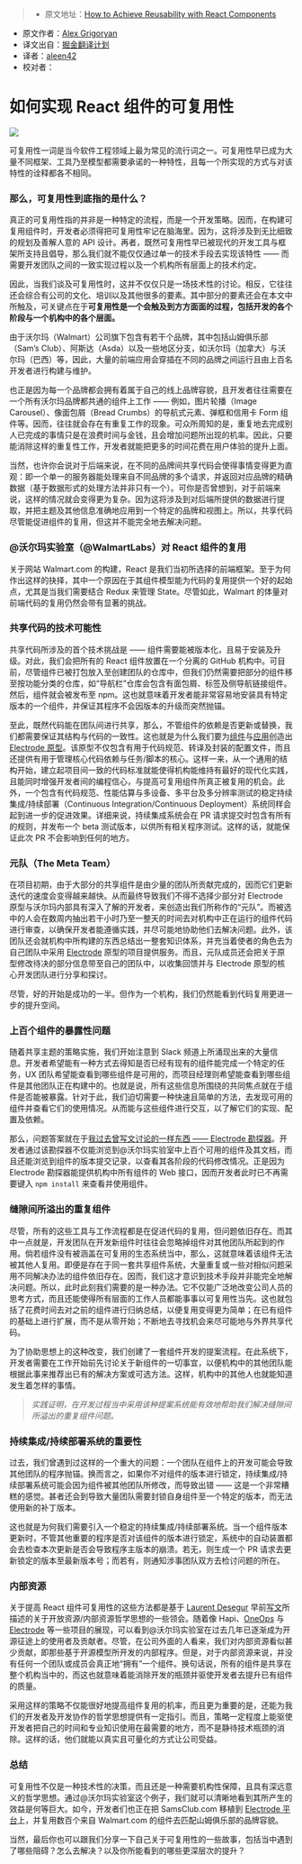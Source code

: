 > * 原文地址：[How to Achieve Reusability with React Components](https://medium.com/walmartlabs/how-to-achieve-reusability-with-react-components-81edeb7fb0e0#.czocsk5l0)
* 原文作者：[Alex Grigoryan](https://medium.com/@lexgrigoryan?source=post_header_lockup)
* 译文出自：[掘金翻译计划](https://github.com/xitu/gold-miner)
* 译者：[aleen42](https://github.com/aleen42)
* 校对者：

# 如何实现 React 组件的可复用性 #

<img class="progressiveMedia-noscript js-progressiveMedia-inner" src="https://cdn-images-1.medium.com/max/800/1*5jIE1tOzVSuz5NPHsfeQ8w.png">

可复用性一词是当今软件工程领域上最为常见的流行词之一。可复用性早已成为大量不同框架、工具乃至模型都需要承诺的一种特性，且每一个所实现的方式与对该特性的诠释都各不相同。

### 那么，可复用性到底指的是什么？ ###

真正的可复用性指的并非是一种特定的流程，而是一个开发策略。因而，在构建可复用组件时，开发者必须得把可复用性牢记在脑海里。因为，这将涉及到无比细致的规划及善解人意的 API 设计。再者，既然可复用性早已被现代的开发工具与框架所支持且倡导，那么我们就不能仅仅通过单一的技术手段去实现该特性 —— 而需要开发团队之间的一致实现过程以及一个机构所有层面上的技术约定。

因此，当我们谈及可复用性时，这并不仅仅只是一场技术性的讨论。相反，它往往还会综合有公司的文化、培训以及其他很多的要素。其中部分的要素还会在本文中所触及，可关键点在于**可复用性是一个会触及到方方面面的过程，包括开发的各个阶段与一个机构中的各个层面。**

由于沃尔玛（Walmart）公司旗下包含有若干个品牌，其中包括山姆俱乐部（Sam’s Club）、阿斯达（Asda）以及一些地区分支，如沃尔玛（加拿大）与沃尔玛（巴西）等，因此，大量的前端应用会穿插在不同的品牌之间运行且由上百名开发者进行构建与维护。

也正是因为每一个品牌都会拥有着属于自己的线上品牌容貌，且开发者往往需要在一个所有沃尔玛品牌都共通的组件上工作 —— 例如，图片轮播（Image Carousel）、像面包屑（Bread Crumbs）的导航式元素、弹框和信用卡 Form 组件等。因而，往往就会存在有重复工作的现象。可众所周知的是，重复地去完成别人已完成的事情只是在浪费时间与金钱，且会增加问题所出现的机率。因此，只要能消除这样的重复性工作，开发者就能把更多的时间花费在用户体验的提升上面。

当然，也许你会说对于后端来说，在不同的品牌间共享代码会使得事情变得更为直观：即一个单一的服务器能处理来自不同品牌的多个请求，并返回对应品牌的精确数据（基于数据形式的处理方法并非只有一个）。可你是否曾想到，对于前端来说，这样的情况就会变得更为复杂。因为这将涉及到对后端所提供的数据进行提取，并把主题及其他信息准确地应用到一个特定的品牌和视图上。所以，共享代码尽管能促进组件的复用，但这并不能完全地去解决问题。

### @沃尔玛实验室（@WalmartLabs）对 React 组件的复用 ###

关于网站 Walmart.com 的构建，React 是我们当初所选择的前端框架。至于为何作出这样的抉择，其中一个原因在于其组件模型能为代码的复用提供一个好的起始点，尤其是当我们需要结合 Redux 来管理 State。尽管如此，Walmart 的体量对前端代码的复用仍然会带有显著的挑战。

### 共享代码的技术可能性 ###

共享代码所涉及的首个技术挑战是 —— 组件需要能被版本化，且易于安装及升级。对此，我们会把所有的 React 组件放置在一个分离的 GitHub 机构中。可目前，尽管组件已被打包放入至创建团队的仓库中，但我们仍然需要把部分的组件移至按功能分类的仓库，如“导航栏”仓库会包含有面包屑、标签及侧导航链接组件。然后，组件就会被发布至 npm。这也就意味着开发者能非常容易地安装具有特定版本的一个组件，并保证其程序不会因版本的升级而突然抛锚。

至此，既然代码能在团队间进行共享，那么，不管组件的依赖是否更新或替换，我们都需要保证其结构与代码的一致性。这也就是为什么我们要为[组件](https://github.com/electrode-io/electrode/tree/master/packages/electrode-archetype-react-component)与[应用](https://github.com/electrode-io/electrode/tree/master/packages/electrode-archetype-react-app)创造出 [Electrode 原型](http://www.electrode.io/docs/what_are_archetypes.html)。该原型不仅包含有用于代码规范、转译及封装的配置文件，而且还提供有用于管理核心代码依赖与任务/脚本的核心。这样一来，从一个通用的结构开始，建立起项目间一致的代码标准就能使得机构能维持有最好的现代化实践，且能同时增强开发者间的编程信心，与提高可复用组件所真正被复用的机会。此外，一个包含有代码规范、性能估算与多设备、多平台及多分辨率测试的稳定持续集成/持续部署（Continuous Integration/Continuous Deployment）系统同样会起到进一步的促进效果。详细来说，持续集成系统会在 PR 请求提交时包含有所有的规则，并发布一个 beta 测试版本，以供所有相关程序测试。这样的话，就能保证此次 PR 不会影响到任何的地方。

### 元队（The Meta Team） ###

在项目初期，由于大部分的共享组件是由少量的团队所贡献完成的，因而它们更新迭代的速度会变得越来越快。从而最终导致我们不得不选择少部分对 Electrode 原型与沃尔玛内部具有深入了解的开发者，来创造出我们所称作的“元队”。而被选中的人会在数周内抽出若干小时乃至一整天的时间去对机构中正在运行的组件代码进行审查，以确保开发者能遵循实践，并尽可能地协助他们去解决问题。此外，该团队还会就机构中所构建的东西总结出一整套知识体系，并充当着使者的角色去为自己团队中采用 [Electrode](http://www.electrode.io/) 原型的项目提供服务。而且，元队成员还会把关于原型修改待决的部分信息带至自己的团队中，以收集回馈并与 Electrode 原型的核心开发团队进行分享和探讨。

尽管，好的开始是成功的一半。但作为一个机构，我们仍然能看到代码复用更进一步的提升空间。

### 上百个组件的暴露性问题 ###

随着共享主题的策略实施，我们开始注意到 Slack 频道上所涌现出来的大量信息。开发者希望能有一种方式去得知是否已经有现有的组件能完成一个特定的任务，UX 团队希望能查看到哪些组件是可用的，而项目经理则希望能查看到哪些组件是其他团队正在构建中的。也就是说，所有这些信息所围绕的共同焦点就在于组件是否能被暴露。针对于此，我们迫切需要一种快速且简单的方法，去发现可用的组件并查看它们的使用情况。从而能与这些组件进行交互，以了解它们的实现、配置及依赖。

那么，问题答案就在于[我过去曾写文讨论的一样东西 —— Electrode 勘探器](https://medium.com/walmartlabs/spotlight-on-electrode-explorer-react-component-reuse-without-the-hassle-6447763365b2#.etp9o5wr0)。开发者通过该勘探器不仅能浏览到@沃尔玛实验室中上百个可用的组件及其文档，而且还能浏览到组件的版本提交记录，以查看其各阶段的代码修改情况。正是因为 Electrode 勘探器能提供机构中所有组件的 Web 接口，因而开发者此时已不再需要键入 `npm install` 来查看并使用组件。

### 缝隙间所溢出的重复组件 ###

尽管，所有的这些工具与工作流程都是在促进代码的复用，但问题依旧存在。而其中一点就是，开发团队在开发新组件时往往会忽略掉组件对其他团队所起到的作用。倘若组件没有被涵盖在可复用的生态系统当中，那么，这就意味着该组件无法被其他人复用。即便是存在于同一套共享组件系统，大量重复或一些对相似问题采用不同解决办法的组件依旧存在。因而，我们这才意识到技术手段并非能完全地解决问题。所以，此时此刻我们需要的是一种办法。它不仅能广泛地改变公司人员的思考方式，而且还能使得所有层面的工作人员都能事事以可复用性当先。这也就包括了花费时间去对之前的组件进行归纳总结，以便复用变得更为简单；在已有组件的基础上进行扩展，而不是从零开始；不断地去寻找机会来尽可能地与外界共享代码。

为了协助思想上的这种改变，我们创建了一套组件开发的提案流程。在此系统下，开发者需要在工作开始前先讨论关于新组件的一切事宜，以便机构中的其他团队能根据此事来推荐出已有的解决方案或可选方法。这样，机构中的其他人也就能知道发生着怎样的事情。

> *实践证明，在开发过程当中采用该种提案系统能有效地帮助我们解决缝隙间所溢出的重复组件问题。*

### 持续集成/持续部署系统的重要性 ###

过去，我们曾遇到过这样的一个重大的问题：一个团队在组件上的开发可能会导致其他团队的程序抛锚。换而言之，如果你不对组件的版本进行锁定，持续集成/持续部署系统可能会因为组件被其他团队所修改，而导致出错 —— 这是一个非常糟糕的感觉。甚者还会到导致大量团队需要封锁自身组件至一个特定的版本，而无法使用新的补丁版本。

这也就是为何我们需要引入一个稳定的持续集成/持续部署系统。当一个组件版本更新时，不管其他重要的程序是否对该组件的版本进行锁定，系统中的自动装置都会去检查本次更新是否会导致程序主版本的崩溃。若无，则生成一个 PR 请求去更新锁定的版本至最新版本号；而若有，则通知涉事团队双方去检讨问题的所在。

### 内部资源 ###

关于提高 React 组件可复用性的这些方法都是基于 [Laurent Desegur](https://twitter.com/ldesegur) 早前[写文](https://medium.com/walmartlabs/beyond-open-source-walmartlabs-e690c934fe35#.lqc0e6x3b)所描述的关于开放资源/内部资源哲学思想的一些领会。随着像 Hapi、[OneOps](https://github.com/oneops) 与 [Electrode](https://github.com/electrode-io) 等一些项目的展现，可以看到@沃尔玛实验室在过去几年已逐渐成为开源征途上的使用者及贡献者。尽管，在公司外面的人看来，我们对内部资源看似甚少贡献，即那些基于开源模型所开发的内部程序。但是，对于内部资源来说，并没有任何一个团队或成员会真正地“拥有”一个组件。换句话说，所有的组件是共享在整个机构当中的，而这也就意味着能消除开发的瓶颈并驱使开发者去提升已有组件的质量。

采用这样的策略不仅能很好地提高组件复用的机率，而且更为重要的是，还能为我们的开发者及开发协作的哲学思想提供有一定指引。而且，策略一定程度上能驱使开发者把自己的时间和专业知识使用在最需要的地方，而不是静待技术瓶颈的消除。这样的话，他们就能以真实且可量化的方式让公司受益。

### 总结 ###

可复用性不仅是一种技术性的决策，而且还是一种需要机构性保障，且具有深远意义的哲学思想。通过@沃尔玛实验室这个例子，我们就可以清晰地看到其所产生的效益是何等巨大。如今，开发者们也正在把 SamsClub.com 移植到 [Electrode 平台](https://github.com/electrode-io)上，并复用数百个来自 Walmart.com 的组件去匹配山姆俱乐部的品牌容貌。

当然，最后你也可以跟我们分享一下自己关于可复用性的一些故事，包括当中遇到了哪些阻碍？怎么去解决？以及你所能看到的哪些更深层次的提升？
